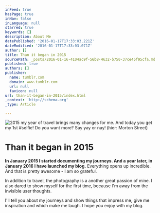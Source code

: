 ```yaml
---
inFeed: true
hasPage: true
inNav: false
inLanguage: null
starred: true
keywords: []
description: About Me
datePublished: '2016-01-17T17:33:03.221Z'
dateModified: '2016-01-17T17:33:03.071Z'
author: []
title: Than it began in 2015
sourcePath: _posts/2016-01-16-4104ac9f-56b8-4632-b750-37ce45f95cfa.md
published: true
authors: []
publisher:
  name: tumblr.com
  domain: www.tumblr.com
  url: null
  favicon: null
url: than-it-began-in-2015/index.html
_context: 'http://schema.org'
_type: Article

---
```

![2015 my year of travel brings many changes for me. And today you get my 1st #selfie! Do you want more? Say yay or nay!  (hier: Morton Street)](https://s3-us-west-2.amazonaws.com/the-grid-img/p/86eb5de3890158327c9a0034a770a8f730bd5611.jpg)

# Than it began in 2015

**In January 2015 I started documenting my journeys. And a year later, in January 2016 I have launched my blog.** Everything opens up incredible. And that is pretty awesome - I am so grateful.

In addition to travel, the photography is a another great passion of mine. I also dared to show myself for the first time, because I'm away from the invisible user thoughts. 

I'll tell you about my journeys and show things that impress me, give me inspiration and which make me laugh. I hope you enjoy with my blog.